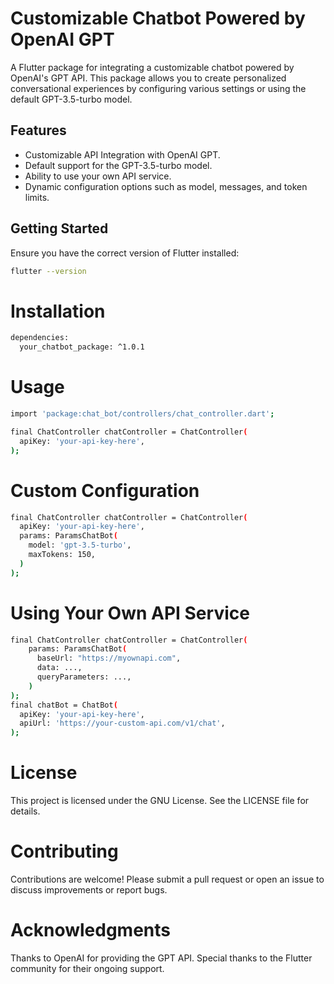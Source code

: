# Customizable Chatbot Powered by OpenAI GPT

A Flutter package for integrating a customizable chatbot powered by OpenAI's GPT API. This package allows you to create personalized conversational experiences by configuring various settings or using the default GPT-3.5-turbo model.

## Features

- Customizable API Integration with OpenAI GPT.
- Default support for the GPT-3.5-turbo model.
- Ability to use your own API service.
- Dynamic configuration options such as model, messages, and token limits.

## Getting Started

Ensure you have the correct version of Flutter installed:

```sh
flutter --version
```

# Installation
```sh
dependencies:
  your_chatbot_package: ^1.0.1
```

# Usage
```sh
import 'package:chat_bot/controllers/chat_controller.dart';

final ChatController chatController = ChatController(
  apiKey: 'your-api-key-here',
);

```

# Custom Configuration

```sh
final ChatController chatController = ChatController(
  apiKey: 'your-api-key-here',
  params: ParamsChatBot(
    model: 'gpt-3.5-turbo',
    maxTokens: 150,
  )
);


```

# Using Your Own API Service

```sh
final ChatController chatController = ChatController(
    params: ParamsChatBot(
      baseUrl: "https://myownapi.com",
      data: ...,
      queryParameters: ...,
    )
);
final chatBot = ChatBot(
  apiKey: 'your-api-key-here',
  apiUrl: 'https://your-custom-api.com/v1/chat',
);

```

# License

This project is licensed under the GNU License. See the LICENSE file for details.

# Contributing

Contributions are welcome! Please submit a pull request or open an issue to discuss improvements or report bugs.

# Acknowledgments

Thanks to OpenAI for providing the GPT API.
Special thanks to the Flutter community for their ongoing support.